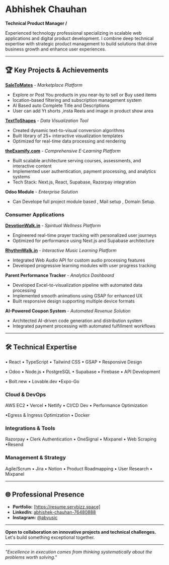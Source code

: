 # Abhishek Chauhan

**Technical Product Manager /**

Experienced technology professional specializing in scalable web applications and digital product development. I combine deep technical expertise with strategic product management to build solutions that drive business growth and enhance user experiences.

---

## 🏆 Key Projects & Achievements

**[SaleToMates](https://saletomates.store)** - *Marketplace Platform*
- Explore or Post You products in you near-by to sell or Buy used items
- location-based filtering and subscription management system
- Al Based auto Complete Title and Descriptions
- User can add Yt shorts ,insta Reels and image in product show area

**[TextToShapes](https://dashboard.texttoshape.com)** - *Data Visualization Tool*
- Created dynamic text-to-visual conversion algorithms
- Built library of 25+ interactive visualization templates
- Optimized for real-time data processing and rendering

**[theExamify.com](https://theexamify.com)** - *Comprehensive E-Learning Platform*
- Built scalable architecture serving courses, assessments, and interactive content
- Implemented user authentication, payment processing, and analytics systems
- Tech Stack: Next.js, React, Supabase, Razorpay integration

**Odoo Module** - *Enterprise Solution*
- Can Develope full project module based , Mail setup , Domain Setup.
  
### Consumer Applications
**[DevotionWalk.in](https://devotionwalk.in)** - *Spiritual Wellness Platform*
- Engineered real-time prayer tracking with personalized user journeys
- Optimized for performance using Next.js and Supabase architecture

**[RhythmWalk.in](https://rhythmwalk.in)** - *Interactive Music Learning Platform*
- Integrated Web Audio API for custom audio processing features
- Developed progressive learning modules with user progress tracking

**Parent Performance Tracker** - *Analytics Dashboard*
- Developed Excel-to-visualization pipeline with automated data processing
- Implemented smooth animations using GSAP for enhanced UX
- Built responsive design supporting multiple device formats

**AI-Powered Coupon System** - *Automated Revenue Solution*
- Architected AI-driven code generation and distribution system
- Integrated payment processing with automated fulfillment workflows

---

## 🛠️ Technical Expertise

• React • TypeScript • Tailwind CSS • GSAP • Responsive Design

• Odoo • Node.js • PostgreSQL • Supabase • Firebase • API Development 

• Bolt.new • Lovable.dev •Expo-Go

### **Cloud & DevOps**
AWS EC2 • Vercel • Netlify • CI/CD Dev • Performance Optimization

•Egress & Ingress Optimization • Docker

### **Integrations & Tools**
Razorpay • Clerk Authentication • OneSignal • Mixpanel • Web Scraping •Resend

### **Management & Strategy**
Agile/Scrum • Jira • Notion • Product Roadmapping • User Research • Mixpanel


---

## 🌐 Professional Presence

- **Portfolio:** [https://resume.servbizz.space]
- **LinkedIn:** [abhishek-chauhan-76480888](https://www.linkedin.com/in/abhishek-chauhan-76480888/)
- **Instagram:** [@abyusic](https://www.instagram.com/abyusic/)

---

**Open to collaboration on innovative projects and technical challenges.** Let's build something exceptional together.

---

*"Excellence in execution comes from thinking systematically about the problems worth solving."*
